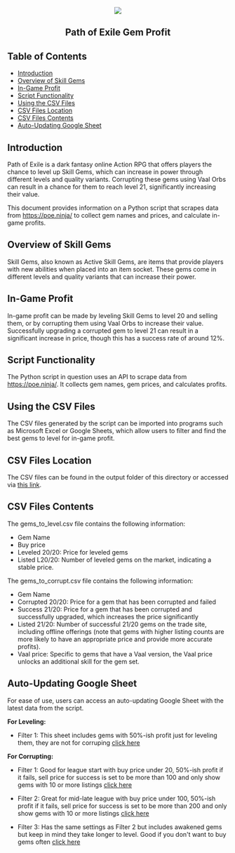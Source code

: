 <p align=center>
    <a href="https://www.pathofexile.com/" title="Path of Exile Website">
      <img align="center" src="https://web.poecdn.com/protected/image/layout/sanctumlogo.png?v=1670373174098&key=j1DUgpyrwdlKZcGWzaFxxA" />
    </a>
</p>

<h2 align="center">Path of Exile Gem Profit</h2>

## Table of Contents
- [Introduction](#introduction)
- [Overview of Skill Gems](#overview-of-skill-gems)
- [In-Game Profit](#in-game-profit)
- [Script Functionality](#script-functionality)
- [Using the CSV Files](#using-the-csv-files)
- [CSV Files Location](#csv-file-locations)
- [CSV Files Contents](#csv-file-contents)
- [Auto-Updating Google Sheet](#auto-updating-google-sheet)

## Introduction
Path of Exile is a dark fantasy online Action RPG that offers players the chance to level up Skill Gems, which can increase in power through different levels and quality variants. Corrupting these gems using Vaal Orbs can result in a chance for them to reach level 21, significantly increasing their value.

This document provides information on a Python script that scrapes data from https://poe.ninja/ to collect gem names and prices, and calculate in-game profits.

## Overview of Skill Gems
Skill Gems, also known as Active Skill Gems, are items that provide players with new abilities when placed into an item socket. These gems come in different levels and quality variants that can increase their power. 

## In-Game Profit
In-game profit can be made by leveling Skill Gems to level 20 and selling them, or by corrupting them using Vaal Orbs to increase their value. Successfully upgrading a corrupted gem to level 21 can result in a significant increase in price, though this has a success rate of around 12%.

## Script Functionality
The Python script in question uses an API to scrape data from https://poe.ninja/. It collects gem names, gem prices, and calculates profits.

## Using the CSV Files
The CSV files generated by the script can be imported into programs such as Microsoft Excel or Google Sheets, which allow users to filter and find the best gems to level for in-game profit.

## CSV Files Location
The CSV files can be found in the output folder of this directory or accessed via [this link](https://github.com/Vyary/poe-gem-prices/blob/main/output/).

## CSV Files Contents
The gems_to_level.csv file contains the following information:
- Gem Name
- Buy price
- Leveled 20/20: Price for leveled gems
- Listed L20/20: Number of leveled gems on the market, indicating a stable price.

The gems_to_corrupt.csv file contains the following information:
- Gem Name
- Corrupted 20/20: Price for a gem that has been corrupted and failed
- Success 21/20: Price for a gem that has been corrupted and successfully upgraded, which increases the price significantly
- Listed 21/20: Number of successful 21/20 gems on the trade site, including offline offerings (note that gems with higher listing counts are more likely to have an appropriate price and provide more accurate profits).
- Vaal price: Specific to gems that have a Vaal version, the Vaal price unlocks an additional skill for the gem set.

## Auto-Updating Google Sheet
For ease of use, users can access an auto-updating Google Sheet with the latest data from the script.

**For Leveling:**
* Filter 1: This sheet includes gems with 50%-ish profit just for leveling them, they are not for corruping [click here](https://docs.google.com/spreadsheets/d/1qcYu22DIwEORUYuTJNnYnxS5ceQx8y6XJhVjBai_0lI/edit#gid=1128179025&fvid=2016462890)

**For Corrupting:**
* Filter 1: Good for league start with buy price under 20, 50%-ish profit if it fails, sell price for success is set to be more than 100 and only show gems with 10 or more listings [click here](https://docs.google.com/spreadsheets/d/1qcYu22DIwEORUYuTJNnYnxS5ceQx8y6XJhVjBai_0lI/edit#gid=520131547&fvid=434671070)

* Filter 2: Great for mid-late league with buy price under 100, 50%-ish profit if it fails, sell price for success is set to be more than 200 and only show gems with 10 or more listings [click here](https://docs.google.com/spreadsheets/d/1qcYu22DIwEORUYuTJNnYnxS5ceQx8y6XJhVjBai_0lI/edit#gid=520131547&fvid=1816347774)

* Filter 3: Has the same settings as Filter 2 but includes awakened gems but keep in mind they take longer to level. Good if you don't want to buy gems often [click here](https://docs.google.com/spreadsheets/d/1qcYu22DIwEORUYuTJNnYnxS5ceQx8y6XJhVjBai_0lI/edit#gid=520131547&fvid=1324263742)

